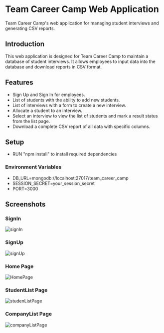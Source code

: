# Team Career Camp Web Application

Team Career Camp's web application for managing student interviews and generating CSV reports.

## Introduction

This web application is designed for Team Career Camp to maintain a database of student interviews. It allows employees to input data into the database and download reports in CSV format.

## Features

- Sign Up and Sign In for employees.
- List of students with the ability to add new students.
- List of interviews with a form to create a new interview.
- Allocate a student to an interview.
- Select an interview to view the list of students and mark a result status from the list page.
- Download a complete CSV report of all data with specific columns.

## Setup

- RUN "npm install" to install required dependencies

### Environment Variables

- DB_URL=mongodb://localhost:27017/team_career_camp
- SESSION_SECRET=your_session_secret
- PORT=3000

## Screenshots

### SignIn

![signIn](https://github.com/VishnuAjk/PlacementCell-NodeJs/assets/145429961/ef61b7c8-6f7e-46c0-97e3-3c6655f3cdae)

### SignUp

![signUp](https://github.com/VishnuAjk/PlacementCell-NodeJs/assets/145429961/a9d4f846-3917-4777-8035-130299428bbc)

### Home Page

![HomePage](https://github.com/VishnuAjk/PlacementCell-NodeJs/assets/145429961/fff8c37b-7835-4f7e-a0e0-ccb6943a29ce)

### StudentList Page

![studenListPage](https://github.com/VishnuAjk/PlacementCell-NodeJs/assets/145429961/a138092c-e4a5-4b28-baff-daee13552a25)

### CompanyList Page

![companyListPage](https://github.com/VishnuAjk/PlacementCell-NodeJs/assets/145429961/7749e6d8-8b2e-49be-b5a8-09c905d7e1d8)
